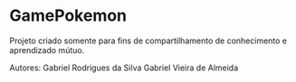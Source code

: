 # GamePokemon
Projeto criado somente para fins de compartilhamento de conhecimento e aprendizado mútuo.

Autores: Gabriel Rodrigues da Silva
         Gabriel Vieira de Almeida

